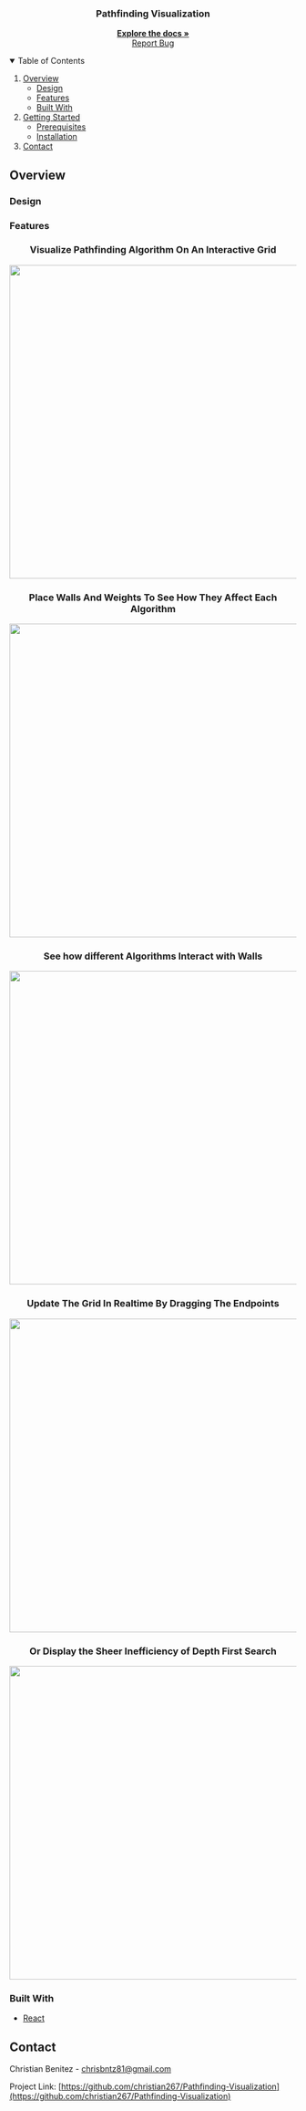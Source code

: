 
<!-- PROJECT LOGO -->

<p align="center">
  <h3 align="center">Pathfinding Visualization</h3>
  <p align="center">
    <a href="https://github.com/Christian267/Chess-Web-App"><strong>Explore the docs »</strong></a>
    <br />
    <a href="https://github.com/othneildrew/Best-README-Template"></a>
    <a href="https://github.com/christian267/chess-web-app/issues">Report Bug</a>
  </p>
</p>



<!-- TABLE OF CONTENTS -->
<details open="open">
  <summary>Table of Contents</summary>
  <ol>
    <li>
      <a href="#overview">Overview</a>
      <ul>
        <li><a href="#design">Design</a></li>
      </ul>
      <ul>
        <li><a href="#features">Features</a></li>
      </ul>
      <ul>
        <li><a href="#built-with">Built With</a></li>
      </ul>
    </li>
    <li>
      <a href="#getting-started">Getting Started</a>
      <ul>
        <li><a href="#prerequisites">Prerequisites</a></li>
        <li><a href="#installation">Installation</a></li>
      </ul>
    </li>
    <li><a href="#contact">Contact</a></li>
  </ol>
</details>



<!-- ABOUT THE PROJECT -->
## Overview
### Design

### Features
  <h3 align="center">Visualize Pathfinding Algorithm On An Interactive Grid</h3>
<p align="center">
  <img src="https://i.imgur.com/82kvN25.gif" width=550>
</p>
  <h3 align="center">Place Walls And Weights To See How They Affect Each Algorithm</h3>
<p align="center">
  <img src="https://i.imgur.com/e2wFzxg.gif" width=550>
</p>
  <h3 align="center">See how different Algorithms Interact with Walls</h3>
<p align="center">
  <img src="https://i.imgur.com/xcFEl96.gif" width=550>
</p>
  <h3 align="center">Update The Grid In Realtime By Dragging The Endpoints</h3>
<p align="center">
  <img src="https://i.imgur.com/0DnpTlQ.gif" width=550>
</p>
  <h3 align="center">Or Display the Sheer Inefficiency of Depth First Search</h3>
<p align="center">
  <img src="https://i.imgur.com/a1LXcHV.gif" width=550>
</p>

### Built With
* [React](https://reactjs.org/)




<!-- GETTING STARTED -->


## Contact

Christian Benitez - chrisbntz81@gmail.com

Project Link: [https://github.com/christian267/Pathfinding-Visualization](https://github.com/christian267/Pathfinding-Visualization)
